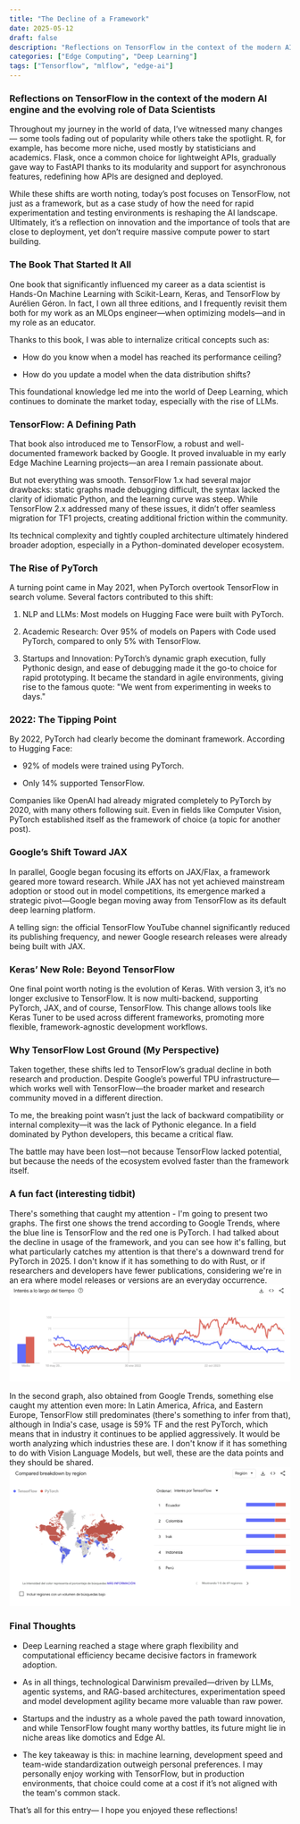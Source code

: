 ```yaml
---
title: "The Decline of a Framework"
date: 2025-05-12
draft: false
description: "Reflections on TensorFlow in the context of the modern AI engine and the evolving role of Data Scientists"
categories: ["Edge Computing", "Deep Learning"]
tags: ["Tensorflow", "mlflow", "edge-ai"]
---
```


### Reflections on TensorFlow in the context of the modern AI engine and the evolving role of Data Scientists

Throughout my journey in the world of data, I’ve witnessed many changes — some tools fading out of popularity while others take the spotlight. R, for example, has become more niche, used mostly by statisticians and academics. Flask, once a common choice for lightweight APIs, gradually gave way to FastAPI thanks to its modularity and support for asynchronous features, redefining how APIs are designed and deployed.

While these shifts are worth noting, today’s post focuses on TensorFlow, not just as a framework, but as a case study of how the need for rapid experimentation and testing environments is reshaping the AI landscape. Ultimately, it’s a reflection on innovation and the importance of tools that are close to deployment, yet don’t require massive compute power to start building.

### The Book That Started It All
One book that significantly influenced my career as a data scientist is Hands-On Machine Learning with Scikit-Learn, Keras, and TensorFlow by Aurélien Géron. In fact, I own all three editions, and I frequently revisit them both for my work as an MLOps engineer—when optimizing models—and in my role as an educator.

Thanks to this book, I was able to internalize critical concepts such as:

* How do you know when a model has reached its performance ceiling?

* How do you update a model when the data distribution shifts?

This foundational knowledge led me into the world of Deep Learning, which continues to dominate the market today, especially with the rise of LLMs.

### TensorFlow: A Defining Path
That book also introduced me to TensorFlow, a robust and well-documented framework backed by Google. It proved invaluable in my early Edge Machine Learning projects—an area I remain passionate about.

But not everything was smooth. TensorFlow 1.x had several major drawbacks: static graphs made debugging difficult, the syntax lacked the clarity of idiomatic Python, and the learning curve was steep. While TensorFlow 2.x addressed many of these issues, it didn’t offer seamless migration for TF1 projects, creating additional friction within the community.

Its technical complexity and tightly coupled architecture ultimately hindered broader adoption, especially in a Python-dominated developer ecosystem.

### The Rise of PyTorch
A turning point came in May 2021, when PyTorch overtook TensorFlow in search volume. Several factors contributed to this shift:

1. NLP and LLMs: Most models on Hugging Face were built with PyTorch.

2. Academic Research: Over 95% of models on Papers with Code used PyTorch, compared to only 5% with TensorFlow.

3. Startups and Innovation: PyTorch’s dynamic graph execution, fully Pythonic design, and ease of debugging made it the go-to choice for rapid prototyping. It became the standard in agile environments, giving rise to the famous quote: "We went from experimenting in weeks to days."

### 2022: The Tipping Point
By 2022, PyTorch had clearly become the dominant framework. According to Hugging Face:

* 92% of models were trained using PyTorch.

* Only 14% supported TensorFlow.

Companies like OpenAI had already migrated completely to PyTorch by 2020, with many others following suit. Even in fields like Computer Vision, PyTorch established itself as the framework of choice (a topic for another post).

### Google’s Shift Toward JAX

In parallel, Google began focusing its efforts on JAX/Flax, a framework geared more toward research. While JAX has not yet achieved mainstream adoption or stood out in model competitions, its emergence marked a strategic pivot—Google began moving away from TensorFlow as its default deep learning platform.

A telling sign: the official TensorFlow YouTube channel significantly reduced its publishing frequency, and newer Google research releases were already being built with JAX.

### Keras’ New Role: Beyond TensorFlow
One final point worth noting is the evolution of Keras. With version 3, it’s no longer exclusive to TensorFlow. It is now multi-backend, supporting PyTorch, JAX, and of course, TensorFlow. This change allows tools like Keras Tuner to be used across different frameworks, promoting more flexible, framework-agnostic development workflows.

### Why TensorFlow Lost Ground (My Perspective)
Taken together, these shifts led to TensorFlow’s gradual decline in both research and production. Despite Google’s powerful TPU infrastructure—which works well with TensorFlow—the broader market and research community moved in a different direction.

To me, the breaking point wasn’t just the lack of backward compatibility or internal complexity—it was the lack of Pythonic elegance. In a field dominated by Python developers, this became a critical flaw.

The battle may have been lost—not because TensorFlow lacked potential, but because the needs of the ecosystem evolved faster than the framework itself.


### A fun fact (interesting tidbit)
There's something that caught my attention - I'm going to present two graphs. The first one shows the trend according to Google Trends, where the blue line is TensorFlow and the red one is PyTorch. I had talked about the decline in usage of the framework, and you can see how it's falling, but what particularly catches my attention is that there's a downward trend for PyTorch in 2025. I don't know if it has something to do with Rust, or if researchers and developers have fewer publications, considering we're in an era where model releases or versions are an everyday occurrence.
![](https://github.com/carlosjimenez88M/carlosjimenez88m.github.io/blob/master/img/comparative.png?raw=true)

In the second graph, also obtained from Google Trends, something else caught my attention even more: In Latin America, Africa, and Eastern Europe, TensorFlow still predominates (there's something to infer from that), although in India's case, usage is 59% TF and the rest PyTorch, which means that in industry it continues to be applied aggressively. It would be worth analyzing which industries these are. I don't know if it has something to do with Vision Language Models, but well, these are the data points and they should be shared.
![](https://github.com/carlosjimenez88M/carlosjimenez88m.github.io/blob/master/img/tf2.png?raw=true)


### Final Thoughts
* Deep Learning reached a stage where graph flexibility and computational efficiency became decisive factors in framework adoption.

* As in all things, technological Darwinism prevailed—driven by LLMs, agentic systems, and RAG-based architectures, experimentation speed and model development agility became more valuable than raw power.

* Startups and the industry as a whole paved the path toward innovation, and while TensorFlow fought many worthy battles, its future might lie in niche areas like domotics and Edge AI.

* The key takeaway is this: in machine learning, development speed and team-wide standardization outweigh personal preferences. I may personally enjoy working with TensorFlow, but in production environments, that choice could come at a cost if it’s not aligned with the team's common stack.

That’s all for this entry—
I hope you enjoyed these reflections!